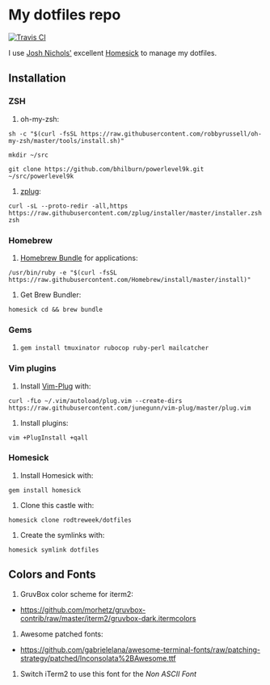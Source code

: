 # My dotfiles repo

[![Travis CI](https://travis-ci.org/rodtreweek/dotfiles.svg?branch=master)](https://travis-ci.org/rodtreweek/dotfiles)


I use [Josh Nichols'](https://github.com/technicalpickles) excellent [Homesick](https://github.com/technicalpickles/homesick) to manage my dotfiles.

## Installation

### ZSH

1. oh-my-zsh:
```
sh -c "$(curl -fsSL https://raw.githubusercontent.com/robbyrussell/oh-my-zsh/master/tools/install.sh)"
```
```
mkdir ~/src
```
```
git clone https://github.com/bhilburn/powerlevel9k.git ~/src/powerlevel9k
```
1. [zplug](https://github.com/zplug/zplug):
```
curl -sL --proto-redir -all,https https://raw.githubusercontent.com/zplug/installer/master/installer.zsh| zsh
```

### Homebrew

1. [Homebrew Bundle](https://github.com/Homebrew/homebrew-bundle) for applications:
```
/usr/bin/ruby -e "$(curl -fsSL https://raw.githubusercontent.com/Homebrew/install/master/install)"
```
1. Get Brew Bundler:
```
homesick cd && brew bundle
```

### Gems

1. `gem install tmuxinator rubocop ruby-perl mailcatcher`

### Vim plugins

1. Install [Vim-Plug](https://github.com/junegunn/vim-plug) with: 
```
curl -fLo ~/.vim/autoload/plug.vim --create-dirs https://raw.githubusercontent.com/junegunn/vim-plug/master/plug.vim
```
1. Install plugins: 
```
vim +PlugInstall +qall
```

### Homesick

1. Install Homesick with:
```
gem install homesick
```
1. Clone this castle with:
```
homesick clone rodtreweek/dotfiles
```
1. Create the symlinks with:
```
homesick symlink dotfiles
```

## Colors and Fonts

1. GruvBox color scheme for iterm2: 
* <https://github.com/morhetz/gruvbox-contrib/raw/master/iterm2/gruvbox-dark.itermcolors>
1. Awesome patched fonts:
* <https://github.com/gabrielelana/awesome-terminal-fonts/raw/patching-strategy/patched/Inconsolata%2BAwesome.ttf>
1. Switch iTerm2 to use this font for the *Non ASCII Font*
